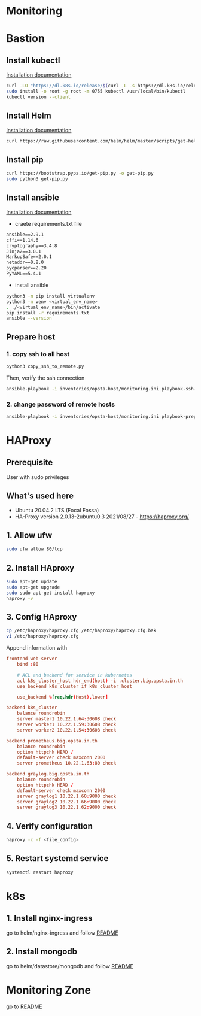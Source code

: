 # Monitoring

# Bastion

## Install kubectl

[Installation documentation](https://kubernetes.io/docs/tasks/tools/install-kubectl-linux/)

```bash
curl -LO "https://dl.k8s.io/release/$(curl -L -s https://dl.k8s.io/release/stable.txt)/bin/linux/amd64/kubectl"
sudo install -o root -g root -m 0755 kubectl /usr/local/bin/kubectl
kubectl version --client
```

## Install Helm

[Installation documentation](https://helm.sh/docs/intro/install/)

```bash
curl https://raw.githubusercontent.com/helm/helm/master/scripts/get-helm-3 | bash
```

## Install pip

```bash
curl https://bootstrap.pypa.io/get-pip.py -o get-pip.py
sudo python3 get-pip.py
```

## Install ansible

[Installation documentation](https://docs.ansible.com/ansible/latest/installation_guide/intro_installation.html#installing-and-upgrading-ansible-with-pip)

- craete requirements.txt file

```txt
ansible==2.9.1
cffi==1.14.6
cryptography==3.4.8
Jinja2==3.0.1
MarkupSafe==2.0.1
netaddr==0.8.0
pycparser==2.20
PyYAML==5.4.1
```

- install ansible

```bash
python3 -m pip install virtualenv
python3 -m venv <virtual_env_name>
. ./<virtual_env_name>/bin/activate
pip install -r requirements.txt
ansible --version
```

## Prepare host

### 1. copy ssh to all host

```bash
python3 copy_ssh_to_remote.py
```

Then, verify the ssh connection

```bash
ansible-playbook -i inventories/opsta-host/monitoring.ini playbook-ssh-connection/check-ssh-connection.yaml
```

### 2. change password of remote hosts

```bash
ansible-playbook -i inventories/opsta-host/monitoring.ini playbook-prepare-host/prepare-host.yaml
```

# HAProxy

## Prerequisite

User with sudo privileges

## What's used here

- Ubuntu 20.04.2 LTS (Focal Fossa)
- HA-Proxy version 2.0.13-2ubuntu0.3 2021/08/27 - https://haproxy.org/

## 1. Allow ufw

```bash
sudo ufw allow 80/tcp
```

## 2. Install HAproxy

```bash
sudo apt-get update
sudo apt-get upgrade
sudo sudo apt-get install haproxy
haproxy -v
```

## 3. Config HAproxy

```bash
cp /etc/haproxy/haproxy.cfg /etc/haproxy/haproxy.cfg.bak
vi /etc/haproxy/haproxy.cfg
```

Append information with

```conf
frontend web-server
    bind :80

    # ACL and backend for service in kubernetes
    acl k8s_cluster_host hdr_end(host) -i .cluster.big.opsta.in.th
    use_backend k8s_cluster if k8s_cluster_host

    use_backend %[req.hdr(Host),lower]

backend k8s_cluster
    balance roundrobin
    server master1 10.22.1.64:30608 check
    server worker1 10.22.1.59:30608 check
    server worker2 10.22.1.54:30608 check

backend prometheus.big.opsta.in.th
    balance roundrobin
    option httpchk HEAD /
    default-server check maxconn 2000
    server prometheus 10.22.1.63:80 check

backend graylog.big.opsta.in.th
    balance roundrobin
    option httpchk HEAD /
    default-server check maxconn 2000
    server graylog1 10.22.1.60:9000 check
    server graylog2 10.22.1.66:9000 check
    server graylog3 10.22.1.62:9000 check
```

## 4. Verify configuration

```bash
haproxy -c -f <file_config>
```

## 5. Restart systemd service

```bash
systemctl restart haproxy
```

# k8s

## 1. Install nginx-ingress

go to helm/nginx-ingress and follow [README](./helm/nginx-ingress/README.md)

## 2. Install mongodb

go to helm/datastore/mongodb and follow [README](./helm/datastore/mongodb/README.md)

# Monitoring Zone

go to [README](./playbook-monitoring/README.md)